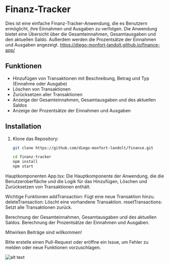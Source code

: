 
# Finanz-Tracker

Dies ist eine einfache Finanz-Tracker-Anwendung, die es Benutzern ermöglicht, ihre Einnahmen und Ausgaben zu verfolgen. Die Anwendung bietet eine Übersicht über die Gesamteinnahmen, Gesamtausgaben und den aktuellen Saldo. Außerdem werden die Prozentsätze der Einnahmen und Ausgaben angezeigt.
https://diego-monfort-landolt.github.io/finance-app/

## Funktionen

- Hinzufügen von Transaktionen mit Beschreibung, Betrag und Typ (Einnahme oder Ausgabe)
- Löschen von Transaktionen
- Zurücksetzen aller Transaktionen
- Anzeige der Gesamteinnahmen, Gesamtausgaben und des aktuellen Saldos
- Anzeige der Prozentsätze der Einnahmen und Ausgaben

## Installation

1. Klone das Repository:
   ```bash
   git clone https://github.com/diego-monfort-landolt/finance.git

   cd finanz-tracker
   npm install
   npm start


Hauptkomponenten
App.tsx: Die Hauptkomponente der Anwendung, die die Benutzeroberfläche und die Logik für das Hinzufügen, Löschen und Zurücksetzen von Transaktionen enthält.

Wichtige Funktionen
addTransaction: Fügt eine neue Transaktion hinzu.
deleteTransaction: Löscht eine vorhandene Transaktion.
resetTransactions: Setzt alle Transaktionen zurück.

Berechnung der Gesamteinnahmen, Gesamtausgaben und des aktuellen Saldos.
Berechnung der Prozentsätze der Einnahmen und Ausgaben.

Mitwirken
Beiträge sind willkommen!

Bitte erstelle einen Pull-Request oder eröffne ein Issue, um Fehler zu melden oder neue Funktionen vorzuschlagen.


![alt text](image.png)